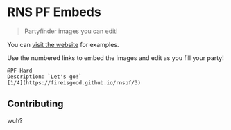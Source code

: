 # RNS PF Embeds

> Partyfinder images you can edit!

You can [visit the website](https://fireisgood.github.io/rnspf) for examples.

Use the numbered links to embed the images and edit as you fill your party!

```text
@PF-Hard
Description: `Let's go!`
[1/4](https://fireisgood.github.io/rnspf/3)
```

## Contributing

wuh?
